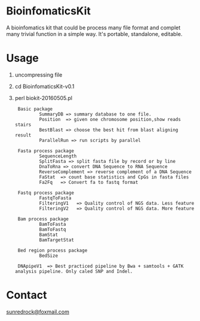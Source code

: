 # BioinfomaticsKit
A bioinfomatics kit that could be process many file format and complet many trivial function in a simple way. It's portable, standalone, editable.

# Usage
1. uncompressing file

2. cd BioinfomaticsKit-v0.1

3. perl biokit-20160505.pl

        Basic package
                SummaryDB => summary database to one file.
                Position  => given one chromosome position,show reads stairs
                BestBlast => choose the best hit from blast aligning result
                ParallelRun => run scripts by parallel

        Fasta process package
                SequenceLength
                SplitFasta => split fasta file by record or by line
                DnaToRna => convert DNA Sequence to RNA Sequence
                ReverseComplement => reverse complement of a DNA Sequence
                FaStat  => count base statistics and CpGs in fasta files
                Fa2Fq   => Convert fa to fastq format

        Fastq process package
                FastqToFasta
                FilteringV1   => Quality control of NGS data. Less feature
                FilteringV2   => Quality control of NGS data. More feature

        Bam process package
                BamToFasta
                BamToFastq
                BamStat
                BamTargetStat

        Bed region process package
                BedSize

        DNApipeV1  => Best practiced pipeline by Bwa + samtools + GATK analysis pipeline. Only caled SNP and Indel.

# Contact
sunredrock@foxmail.com

